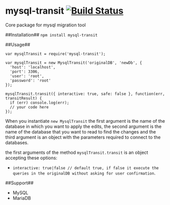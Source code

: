 # mysql-transit  [![Build Status](https://travis-ci.org/AGCPartners/mysql-transit.svg?branch=develop)](https://travis-ci.org/AGCPartners/mysql-transit)
Core package for mysql migration tool

##Installation##
`npm install mysql-transit`

##Usage##
```
var mysqlTransit = require('mysql-transit');

var mysqlTransit = new MysqlTransit('originalDB', 'newDb', {
  'host': 'localhost',
  'port': 3306,
  'user': 'root',
  'password': 'root'
});

mysqlTransit.transit({ interactive: true, safe: false }, function(err, transitResult) {
  if (err) console.log(err);
  // your code here
});

```
When you instantiate `new MysqlTransit` the first argument is the name of the database in which you want to apply the edits, the second argument is the name of the database that you want to read to find the changes and the third argument is an object with the parameters required to connect to the databases.

the first arguments of the method `mysqlTransit.transit` is an object accepting these options:
- `interactive: true|false // default true, if false it execute the queries in the originalDB without asking for user confirmation`.

##Support##
- MySQL
- MariaDB
 
